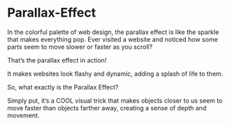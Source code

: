 # Parallax-Effect
 In the colorful palette of web design, the parallax effect is like the sparkle that makes everything pop. 
 Ever visited a website and noticed how some parts seem to move slower or faster as you scroll?

That’s the parallax effect in action!

It makes websites look flashy and dynamic, adding a splash of life to them.

So, what exactly is the Parallax Effect?

Simply put, it’s a COOL visual trick that makes objects closer to us seem to move faster than objects farther away, creating a sense of depth and movement.
